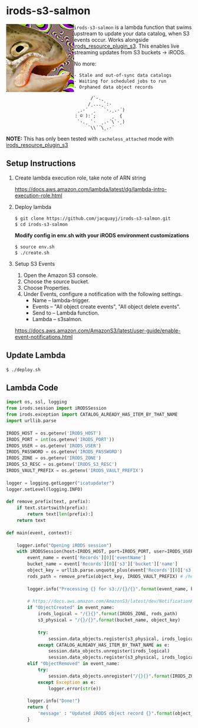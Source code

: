 # irods-s3-salmon

<img align="left" src="salmon.jpg">

`irods-s3-salmon` is a lambda function that swims upstream to update your data catalog, when S3 events occur. Works alongside [irods_resource_plugin_s3](https://github.com/irods/irods_resource_plugin_s3). This enables live streaming updates from S3 buckets -> iRODS.

No more:

    - Stale and out-of-sync data catalogs
    - Waiting for scheduled jobs to run
    - Orphaned data object records

 ```
                                 /`·.¸
                                /¸...¸`:·
                            ¸.·´  ¸   `·.¸.·´)
                           : © ):´;      ¸  {
                            `·.¸ `·  ¸.·´\`·¸)
                                `\\´´\¸.·´
 ```

**NOTE:** This has only been tested with `cacheless_attached` mode with [irods_resource_plugin_s3](https://github.com/irods/irods_resource_plugin_s3)

## Setup Instructions

1. Create lambda execution role, take note of ARN string

    https://docs.aws.amazon.com/lambda/latest/dg/lambda-intro-execution-role.html

2. Deploy lambda
    
    ```
    $ git clone https://github.com/jacquayj/irods-s3-salmon.git
    $ cd irods-s3-salmon
    ```
    
    **Modify config in env.sh with your iRODS environment customizations**

    ```
    $ source env.sh
    $ ./create.sh
    ```

3. Setup S3 Events

    1. Open the Amazon S3 console.
    2. Choose the source bucket.
    3. Choose Properties.
    4. Under Events, configure a notification with the following settings.
        * Name – lambda-trigger.
        * Events – "All object create events", "All object delete events".
        * Send to – Lambda function.
        * Lambda – s3salmon.

    https://docs.aws.amazon.com/AmazonS3/latest/user-guide/enable-event-notifications.html

## Update Lambda

```
$ ./deploy.sh
```

## Lambda Code

```python
import os, ssl, logging
from irods.session import iRODSSession
from irods.exception import CATALOG_ALREADY_HAS_ITEM_BY_THAT_NAME
import urllib.parse

IRODS_HOST = os.getenv('IRODS_HOST')
IRODS_PORT = int(os.getenv('IRODS_PORT'))
IRODS_USER = os.getenv('IRODS_USER')
IRODS_PASSWORD = os.getenv('IRODS_PASSWORD')
IRODS_ZONE = os.getenv('IRODS_ZONE')
IRODS_S3_RESC = os.getenv('IRODS_S3_RESC')
IRODS_VAULT_PREFIX = os.getenv('IRODS_VAULT_PREFIX')

logger = logging.getLogger("icatupdater")
logger.setLevel(logging.INFO)

def remove_prefix(text, prefix):
    if text.startswith(prefix):
        return text[len(prefix):]
    return text 

def main(event, context):

    logger.info("Opening iRODS session")
    with iRODSSession(host=IRODS_HOST, port=IRODS_PORT, user=IRODS_USER, password=IRODS_PASSWORD, zone=IRODS_ZONE) as session:
        event_name = event['Records'][0]['eventName']
        bucket_name = event['Records'][0]['s3']['bucket']['name']
        object_key = urllib.parse.unquote_plus(event['Records'][0]['s3']['object']['key']) # irods/Vault/home/rods/requirements.txt
        rods_path = remove_prefix(object_key, IRODS_VAULT_PREFIX) # /home/rods/requirements.txt

        logger.info("Processing {} for s3://{}/{}".format(event_name, bucket_name, object_key))

        # https://docs.aws.amazon.com/AmazonS3/latest/dev/NotificationHowTo.html#supported-notification-event-types
        if "ObjectCreated" in event_name:
            irods_logical = "/{}{}".format(IRODS_ZONE, rods_path)
            s3_physical = "/{}/{}".format(bucket_name, object_key)

            try:
                session.data_objects.register(s3_physical, irods_logical, rescName=IRODS_S3_RESC)
            except CATALOG_ALREADY_HAS_ITEM_BY_THAT_NAME as e:
                session.data_objects.unregister(irods_logical)
                session.data_objects.register(s3_physical, irods_logical, rescName=IRODS_S3_RESC)
        elif "ObjectRemoved" in event_name:
            try:
                session.data_objects.unregister("/{}{}".format(IRODS_ZONE, rods_path))
            except Exception as e:
                logger.error(str(e))

        logger.info("Done!")
        return { 
            'message' : "Updated iRODS object record {}".format(object_key)
        }
```